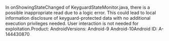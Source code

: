 In onShowingStateChanged of KeyguardStateMonitor.java, there is a possible inappropriate read due to a logic error. This could lead to local information disclosure of keyguard-protected data with no additional execution privileges needed. User interaction is not needed for exploitation.Product: AndroidVersions: Android-9 Android-10Android ID: A-144430870